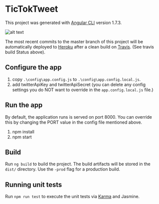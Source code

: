 # TicTokTweet
This project was generated with [Angular CLI](https://github.com/angular/angular-cli) version 1.7.3.

![alt text](https://travis-ci.org/3choBoomer/tic-tok-tweet.svg?branch=master "Travis Build Status")

The most recent commits to the master branch of this project will be automatically deployed to [Heroku](https://tic-tok-tweet.herokuapp.com) after a clean build on [Travis](https://travis-ci.org). (See travis build Status above).


## Configure the app
1. copy `.\config\app.config.js` to `.\config\app.config.local.js`.
2. add twitterApiKey and twitterApiSecret (you can delete any config settings you do NOT want to override in the `app.config.local.js` file.)

## Run the app

By default, the application runs is served on port 8000. You can override this by changing the PORT value in the config file mentioned above.

1. npm install
2. npm start

## Build

Run `ng build` to build the project. The build artifacts will be stored in the `dist/` directory. Use the `-prod` flag for a production build.

## Running unit tests

Run `npm run test` to execute the unit tests via [Karma](https://karma-runner.github.io) and Jasmine.

